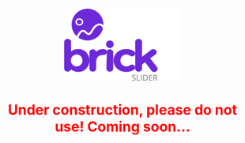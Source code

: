 <p align='center'>
  <img src='./packages/slider/public/logo.svg' height='146'/>
</p>

<h1 align="center" style="color: red">Under construction, please do not use! Coming soon...</h1>
